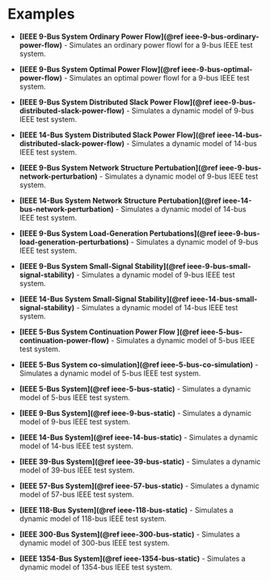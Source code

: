 # Examples

- **[IEEE 9-Bus System Ordinary Power Flow](@ref ieee-9-bus-ordinary-power-flow)** - Simulates an ordinary power flowl for a 9-bus IEEE test system. 
- **[IEEE 9-Bus System Optimal Power Flow](@ref ieee-9-bus-optimal-power-flow)** - Simulates an optimal power flowl for a 9-bus IEEE test system. 
- **[IEEE 9-Bus System Distributed Slack Power Flow](@ref ieee-9-bus-distributed-slack-power-flow)** - Simulates a dynamic model of 9-bus IEEE test system. 
- **[IEEE 14-Bus System Distributed Slack Power Flow](@ref ieee-14-bus-distributed-slack-power-flow)** - Simulates a dynamic model of 14-bus IEEE test system. 
- **[IEEE 9-Bus System Network Structure Pertubation](@ref ieee-9-bus-network-perturbation)** - Simulates a dynamic model of 9-bus IEEE test system. 
- **[IEEE 14-Bus System Network Structure Pertubation](@ref ieee-14-bus-network-perturbation)** - Simulates a dynamic model of 14-bus IEEE test system. 
- **[IEEE 9-Bus System Load-Generation Pertubations](@ref ieee-9-bus-load-generation-perturbations)** - Simulates a dynamic model of 9-bus IEEE test system. 
- **[IEEE 9-Bus System Small-Signal Stability](@ref ieee-9-bus-small-signal-stability)** - Simulates a dynamic model of 9-bus IEEE test system. 
- **[IEEE 14-Bus System Small-Signal Stability](@ref ieee-14-bus-small-signal-stability)** - Simulates a dynamic model of 14-bus IEEE test system. 
- **[IEEE 5-Bus System Continuation Power Flow ](@ref ieee-5-bus-continuation-power-flow)** - Simulates a dynamic model of 5-bus IEEE test system. 
- **[IEEE 5-Bus System co-simulation](@ref ieee-5-bus-co-simulation)** - Simulates a dynamic model of 5-bus IEEE test system. 


- **[IEEE 5-Bus System](@ref ieee-5-bus-static)** - Simulates a dynamic model of 5-bus IEEE test system.
- **[IEEE 9-Bus System](@ref ieee-9-bus-static)** - Simulates a dynamic model of 9-bus IEEE test system.
- **[IEEE 14-Bus System](@ref ieee-14-bus-static)** - Simulates a dynamic model of 14-bus IEEE test system. 
- **[IEEE 39-Bus System](@ref ieee-39-bus-static)** - Simulates a dynamic model of 39-bus IEEE test system.
- **[IEEE 57-Bus System](@ref ieee-57-bus-static)** - Simulates a dynamic model of 57-bus IEEE test system.
- **[IEEE 118-Bus System](@ref ieee-118-bus-static)** - Simulates a dynamic model of 118-bus IEEE test system. 
- **[IEEE 300-Bus System](@ref ieee-300-bus-static)** - Simulates a dynamic model of 300-bus IEEE test system.
- **[IEEE 1354-Bus System](@ref ieee-1354-bus-static)** - Simulates a dynamic model of 1354-bus IEEE test system. 

